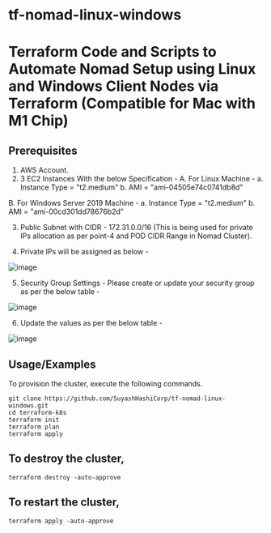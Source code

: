 # tf-nomad-linux-windows

# Terraform Code and Scripts to Automate Nomad Setup using Linux and Windows Client Nodes via Terraform (Compatible for Mac with M1 Chip)

## Prerequisites

1. AWS Account.
2. 3 EC2 Instances With the below Specification - 
 A. For Linux Machine - 
   a. Instance Type = "t2.medium"
   b. AMI = "ami-04505e74c0741db8d"

 B. For Windows Server 2019 Machine -
   a. Instance Type = "t2.medium"
   b. AMI = "ami-00cd301dd78676b2d"

3. Public Subnet with CIDR - 172.31.0.0/16 (This is being used for private IPs allocation as per point-4 and POD CIDR Range in Nomad Cluster).

4. Private IPs will be assigned as below - 

![image](https://github.com/SuyashHashiCorp/tf-nomad-linux-windows/assets/92308220/ea6bf6b5-f48b-4fdd-8f2b-ecf18cb88e5e)


5. Security Group Settings - Please create or update your security group as per the below table -

![image](https://github.com/SuyashHashiCorp/tf-nomad-linux-windows/assets/92308220/5ae8ded9-c75c-4431-8724-1277da26a076)


6. Update the values as per the below table -

![image](https://github.com/SuyashHashiCorp/tf-nomad-linux-windows/assets/92308220/3b79ef0d-e464-4858-b2ab-2b1ab66e2bed)


## Usage/Examples

To provision the cluster, execute the following commands.

```shell
git clone https://github.com/SuyashHashiCorp/tf-nomad-linux-windows.git
cd terraform-k8s
terraform init
terraform plan
terraform apply
```

## To destroy the cluster, 

```shell
terraform destroy -auto-approve
```

## To restart the cluster,

```shell
terraform apply -auto-approve
```
